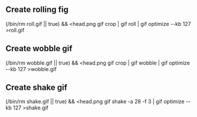 ## Create rolling fig

(/bin/rm roll.gif || true) && <head.png gif crop | gif roll | gif optimize --kb 127 >roll.gif

## Create wobble gif

(/bin/rm wobble.gif || true) && <head.png gif crop | gif wobble | gif optimize --kb 127 >wobble.gif

## Create shake gif

(/bin/rm shake.gif || true) && <head.png gif shake -a 28 -f 3 | gif optimize --kb 127 >shake.gif
